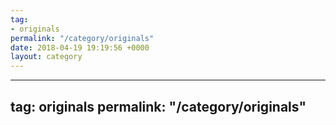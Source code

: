 ```yaml
---
tag:
- originals
permalink: "/category/originals"
date: 2018-04-19 19:19:56 +0000
layout: category
---
```

---
tag: originals
permalink: "/category/originals"
---
